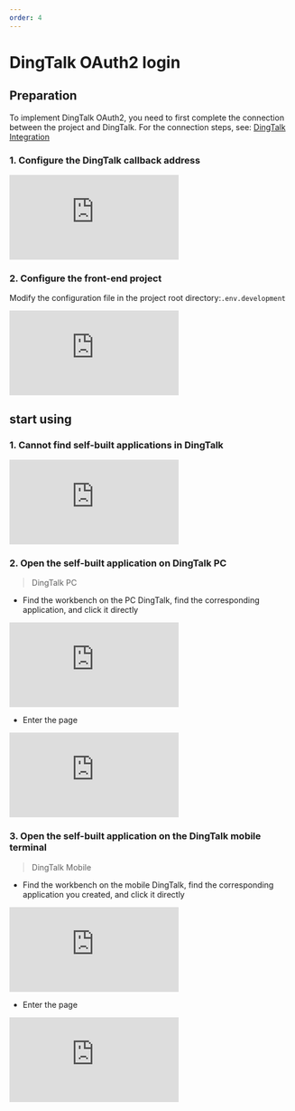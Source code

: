 ```yaml
---
order: 4
---
```


# DingTalk OAuth2 login

## Preparation

To implement DingTalk OAuth2, you need to first complete the connection between the project and DingTalk. For the connection steps, see: [DingTalk Integration](#!)

### 1\. Configure the DingTalk callback address

![](https://lfs.k.topthink.com/lfs/f13ee1d7c2226bf59a48924a063d4c2f8d2b87a3af1e3d41cdff79c5fb593160.dat)

### 2\. Configure the front-end project

Modify the configuration file in the project root directory:`.env.development`

![](https://lfs.k.topthink.com/lfs/263204a46a97c6384821c4f79576e9d6dc457336ba01e91adfc34efc7991c94b.dat)

## start using

### 1\. Cannot find self-built applications in DingTalk

![](https://lfs.k.topthink.com/lfs/ee57485028fc4c96dee4abc40580f29d82219025e73c147719467623a1c6d8da.dat)

### 2\. Open the self-built application on DingTalk PC

> DingTalk PC

- Find the workbench on the PC DingTalk, find the corresponding application, and click it directly

![](https://lfs.k.topthink.com/lfs/5fccb9ced37d09950dafbd995c776d9f754816d924c77d56e970e338cb875c8b.dat)

- Enter the page

![](https://lfs.k.topthink.com/lfs/b0e05183f365ac536e5cea4a10f79a4c14f087b433c3b3227fb41e22682c8c38.dat)

### 3\. Open the self-built application on the DingTalk mobile terminal

> DingTalk Mobile

- Find the workbench on the mobile DingTalk, find the corresponding application you created, and click it directly

![](https://lfs.k.topthink.com/lfs/9a1190ad11d122df437b7f9d121e0a2b63c8cca68acfbb43514bb4de9e354210.dat)

- Enter the page

![](https://lfs.k.topthink.com/lfs/0be2299e1791e7cbadddd393f34d3344f3479e9e9c0b1e63d499f1758c8c5a27.dat)

